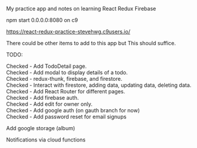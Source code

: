 My practice app and notes on learning React Redux Firebase

npm start 0.0.0.0:8080 on c9

https://react-redux-practice-stevehwg.c9users.io/

There could be other items to add to this app but This should suffice.

TODO:

Checked - Add TodoDetail page.\
Checked - Add modal to display details of a todo.\
Checked - redux-thunk, firebase, and firestore.\
Checked - Interact with firestore, adding data, updating data, deleting data.\
Checked - Add React Router for different pages.\
Checked - Add firebase auth.\
Checked - Add edit for owner only.\
Checked - Add google auth (on gauth branch for now)\
Checked - Add password reset for email signups

Add google storage (album)

Notifications via cloud functions
